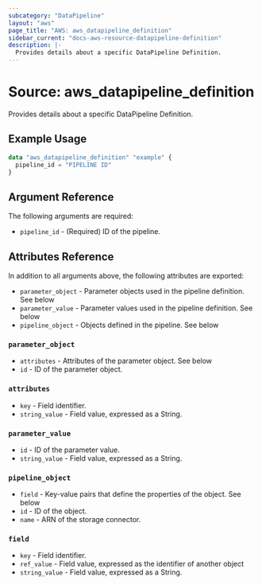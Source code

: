 ```yaml
---
subcategory: "DataPipeline"
layout: "aws"
page_title: "AWS: aws_datapipeline_definition"
sidebar_current: "docs-aws-resource-datapipeline-definition"
description: |-
  Provides details about a specific DataPipeline Definition.
---
```


# Source: aws_datapipeline_definition

Provides details about a specific DataPipeline Definition.

## Example Usage

```terraform
data "aws_datapipeline_definition" "example" {
  pipeline_id = "PIPELINE ID"
}
```

## Argument Reference

The following arguments are required:

* `pipeline_id` - (Required) ID of the pipeline.


## Attributes Reference

In addition to all arguments above, the following attributes are exported:

* `parameter_object` - Parameter objects used in the pipeline definition. See below
* `parameter_value` - Parameter values used in the pipeline definition. See below
* `pipeline_object` - Objects defined in the pipeline. See below

### `parameter_object`

* `attributes` - Attributes of the parameter object. See below
* `id` - ID of the parameter object.

### `attributes`

* `key` - Field identifier.
* `string_value` - Field value, expressed as a String.

### `parameter_value`

* `id` - ID of the parameter value.
* `string_value` - Field value, expressed as a String.

### `pipeline_object`

* `field` - Key-value pairs that define the properties of the object. See below
* `id` - ID of the object.
* `name` - ARN of the storage connector.

### `field`

* `key` - Field identifier.
* `ref_value` - Field value, expressed as the identifier of another object
* `string_value` - Field value, expressed as a String.